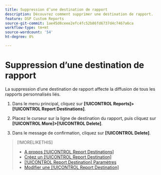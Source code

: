 ```yaml
---
title: Suppression d’une destination de rapport
description: Découvrez comment supprimer une destination de rapport.
feature: DSP Custom Reports
source-git-commit: 1ae45d0ceee2efc4fc52b86fd6737d4c7467a6ca
workflow-type: tm+mt
source-wordcount: '54'
ht-degree: 0%

---
```



# Suppression d’une destination de rapport

La suppression d’une destination de rapport affecte la diffusion de tous les rapports personnalisés liés.

1. Dans le menu principal, cliquez sur **[!UICONTROL Reports]>[!UICONTROL Report Destinations]**.

1. Placez le curseur sur la ligne de destination du rapport, puis cliquez sur **[!UICONTROL More]>[!UICONTROL Delete]**.

1. Dans le message de confirmation, cliquez sur **[!UICONTROL Delete]**.

>[!MORELIKETHIS]
>
>* [A propos [!UICONTROL Report Destinations]](/help/dsp/reports/report-destinations/report-destination-about.md)
>* [Créez un [!UICONTROL Report Destination]](/help/dsp/reports/report-destinations/report-destination-create.md)
>* [[!UICONTROL Report Destination] Paramètres](/help/dsp/reports/report-destinations/report-destination-settings.md)
>* [Modifier une [!UICONTROL Report Destination]](/help/dsp/reports/report-destinations/report-destination-edit.md)

